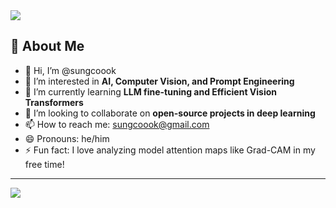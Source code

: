 <!-- 상단 배너 -->
<img src="https://capsule-render.vercel.app/api?type=waving&color=0:2ecc71,100:3498db&height=200&section=header&text=Welcome%20to%20Sungcoook's%20GitHub!&fontSize=35" />

## 👋 About Me

- 👋 Hi, I’m @sungcoook  
- 👀 I’m interested in **AI, Computer Vision, and Prompt Engineering**  
- 🌱 I’m currently learning **LLM fine-tuning and Efficient Vision Transformers**  
- 💞️ I’m looking to collaborate on **open-source projects in deep learning**  
- 📫 How to reach me: [sungcoook@gmail.com](mailto:sungcoook@gmail.com)  
- 😄 Pronouns: he/him  
- ⚡ Fun fact: I love analyzing model attention maps like Grad-CAM in my free time!

---

<!-- 하단 배너 -->
<img src="https://capsule-render.vercel.app/api?type=waving&color=0:3498db,100:2ecc71&height=100&section=footer&text=Thanks%20for%20visiting!&fontSize=20" />
